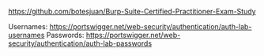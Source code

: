 https://github.com/botesjuan/Burp-Suite-Certified-Practitioner-Exam-Study

Usernames: https://portswigger.net/web-security/authentication/auth-lab-usernames
Passwords: https://portswigger.net/web-security/authentication/auth-lab-passwords